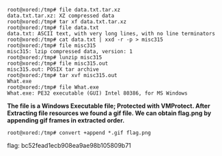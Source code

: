 ```
root@xored:/tmp# file data.txt.tar.xz 
data.txt.tar.xz: XZ compressed data
root@xored:/tmp# tar xf data.txt.tar.xz 
root@xored:/tmp# file data.txt
data.txt: ASCII text, with very long lines, with no line terminators
root@xored:/tmp# cat data.txt | xxd -r -p > misc315
root@xored:/tmp# file misc315 
misc315: lzip compressed data, version: 1
root@xored:/tmp# lunzip misc315 
root@xored:/tmp# file misc315.out 
misc315.out: POSIX tar archive
root@xored:/tmp# tar xvf misc315.out 
What.exe
root@xored:/tmp# file What.exe 
What.exe: PE32 executable (GUI) Intel 80386, for MS Windows
```

**The file is a Windows Executable file; Protected with VMProtect. After Extracting file resources we found a gif file. We can obtain flag.png by appending gif frames in extracted order.**


```
root@xored:/tmp# convert +append *.gif flag.png
```
flag: bc52fead1ecb908ea9ae98b105809b71
